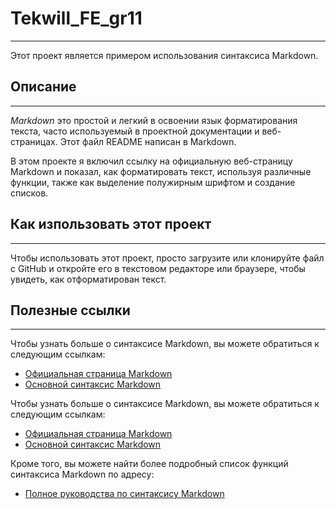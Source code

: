 # Tekwill_FE_gr11
---


Этот проект является примером использования синтаксиса Markdown.


## Описание
---


*Markdown* это простой и легкий в освоении язык форматирования текста, часто используемый в проектной документации и веб-страницах. Этот файл README написан в Markdown.

В этом проекте я включил ссылку на официальную веб-страницу Markdown и показал, как форматировать текст, используя различные функции, также как выделение полужирным шрифтом и создание списков.


## Как изпользовать этот проект
---


Чтобы использовать этот проект, просто загрузите или клонируйте файл с GitHub и откройте его в текстовом редакторе или браузере, чтобы увидеть, как отформатирован текст.


##  Полезные ссылки
---


Чтобы узнать больше о синтаксисе Markdown, вы можете обратиться к следующим ссылкам:

- [Официальная страница Markdown](https://www.markdownguide.org/)
- [Основной синтаксис Markdown](https://www.markdownguide.org/basic-syntax/)

Чтобы узнать больше о синтаксисе Markdown, вы можете обратиться к следующим ссылкам:

- [Официальная страница Markdown](https://www.markdownguide.org/)
- [Основной синтаксис Markdown](https://www.markdownguide.org/basic-syntax/)

Кроме того, вы можете найти более подробный список функций синтаксиса Markdown по адресу:

- [Полное руководства по синтаксису Markdown](https://www.markdownguide.org/getting-started/)